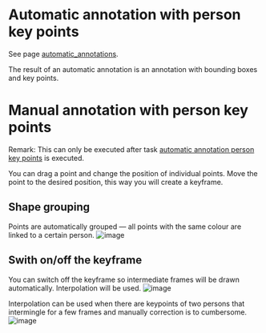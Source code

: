 # Automatic annotation with person key points

See page [automatic_annotations](https://github.com/ReggieVW/cvat-docs/blob/main/manual/automatic_annotations.md#automatic-annotation-person-body-keypoints).

The result of an automatic annotation is an annotation with bounding boxes and key points.

# Manual annotation with person key points
Remark: This can only be executed after task [automatic annotation person key points](#automatic-annotation-with-person-key-points) is executed.

You can drag a point and change the position of individual points. Move the point to the desired position, this way you will create a keyframe.

## Shape grouping
Points are automatically grouped — all points with the same colour are linked to a certain person.
![image](https://user-images.githubusercontent.com/35894891/171384083-5e061097-691f-47a4-a970-9bcab0ddb7a9.png)


## Swith on/off the keyframe
You can switch off the keyframe so intermediate frames will be drawn automatically. Interpolation will be used.
![image](https://user-images.githubusercontent.com/35894891/171388737-3f40bbee-b661-497f-9c81-f97362fcf781.png)

Interpolation can be used when there are keypoints of two persons that intermingle for a few frames and manually correction is to cumbersome. 
![image](https://user-images.githubusercontent.com/35894891/180450542-465abc43-e065-4fde-8572-11272fa56eaf.png)

 
